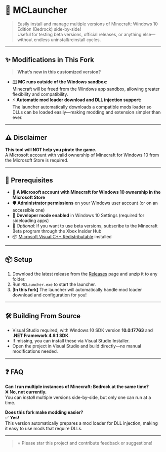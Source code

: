 # 🚀 MCLauncher

> Easily install and manage multiple versions of Minecraft: Windows 10 Edition (Bedrock) side-by-side!  
> Useful for testing beta versions, official releases, or anything else—without endless uninstall/reinstall cycles.

---

## ✨ Modifications in This Fork

> **What’s new in this customized version?**

- 🪟 **MC runs outside of the Windows sandbox:**  
  Minecraft will be freed from the Windows app sandbox, allowing greater flexibility and compatibility.
- ⚡ **Automatic mod loader download and DLL injection support:**  
  The launcher automatically downloads a compatible mods loader so DLLs can be loaded easily—making modding and extension simpler than ever.

---

## ⚠️ Disclaimer

**This tool will NOT help you pirate the game.**  
A Microsoft account with valid ownership of Minecraft for Windows 10 from the Microsoft Store is required.

---

## 📝 Prerequisites

- 👤 **A Microsoft account with Minecraft for Windows 10 ownership in the Microsoft Store**
- 🛡️ **Administrator permissions** on your Windows user account (or on an accessible one)
- 🔧 **Developer mode enabled** in Windows 10 Settings (required for sideloading apps)
- 🧪 _Optional:_ If you want to use beta versions, subscribe to the Minecraft Beta program through the Xbox Insider Hub
- 📦 [Microsoft Visual C++ Redistributable](https://aka.ms/vs/16/release/vc_redist.x64.exe) installed

---

## 📦 Setup

1. Download the latest release from the [Releases](https://github.com/MCMrARM/mc-w10-version-launcher/releases) page and unzip it to any folder.
2. Run `MCLauncher.exe` to start the launcher.
3. **[In this fork]** The launcher will automatically handle mod loader download and configuration for you!

---

## 🛠️ Building From Source

- Visual Studio required, with Windows 10 SDK version **10.0.17763** and **.NET Framework 4.6.1 SDK**.
- If missing, you can install these via Visual Studio Installer.
- Open the project in Visual Studio and build directly—no manual modifications needed.

---

## ❓ FAQ

**Can I run multiple instances of Minecraft: Bedrock at the same time?**  
❌ **No, not currently.**  
You can _install_ multiple versions side-by-side, but only one can run at a time.

**Does this fork make modding easier?**  
✅ **Yes!**  
This version automatically prepares a mod loader for DLL injection, making it easy to use mods that require DLLs.

---

> ⭐️ Please star this project and contribute feedback or suggestions!
